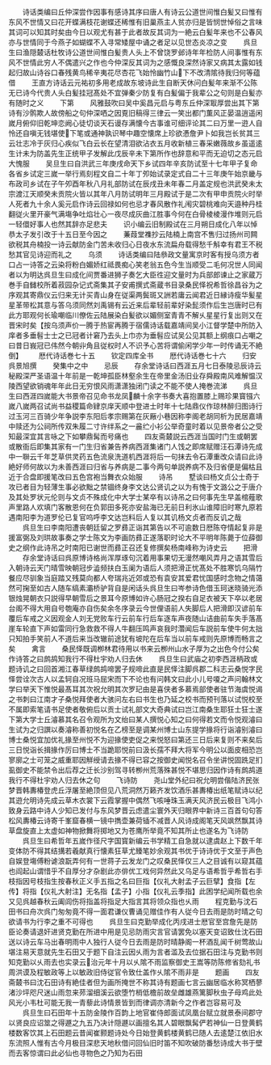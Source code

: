 <!-- { "loadSidebar": true } -->
　　诗话类编曰丘仲深尝作因事有感诗其序曰唐人有诗云公道世间惟白髪又曰惟有东风不世情又曰花开蝶满枝花谢蝶还稀惟有旧巢燕主人贫亦归是皆悯世悼俗之言味其词可以知其时矣由今日以观尤有甚于此者故反其词为一絶云白髪年来也不公春风亦与世情同于今燕子如蝴蝶不入寻常矮屋中诵之者足以见世态炎凉之变
　　呉旦生曰渔隠樷话杜牧诗公道世间惟白髪贵人头上不曾饶罗邺诗年年检防人间事惟有东风不世情此穷人不偶遣兴之作也今仲深反其词为之感慨良深然诗家又病其太露如钱起归故山诗谷口春残黄鸟稀辛夷花尽杏花飞始怜幽竹山下不改清隂待我归何等蕴借
　　王直方诗话云元祐初多用老成故东坡诗此生自断天休问白髪年来渐不公陈无已诗今代贵人头白髪挂冠髙处不宜弹秦少防复有白髪偏于我辈公之句则是白髪亦有随时之义
　　下第
　　风雅鼓吹曰吴中奚昌元启与粤东丘仲深冣厚尝出其下第诗有沙鹘欺人故傍船之句仲深哂之因覔旧稿得三律云一笑出都门薫风正晏温逍遥闲嵗月俯仰旧乾坤恋阙心徒切谈天石谩存满懐今古事谁可细评论其二曰万里一逰人自怜还自嗔无钱堪使下笔或通神孰识琴中趣空懐席上珍欲慿詹尹卜如我岂长贫其三云壮志冷于灰归心疾似飞白云长在望清泪欲沾衣五月收新植三春采嫩薇故乡虽遥逺生计未为防盖先生正统甲子发解此戊辰辛未下第所作也辞意和平而无迫切之态元启大愧服
　　吴旦生曰自洪武三年庚戌命天下乡试四年辛亥防试至十七年甲子复命各省乡试定三嵗一举行焉刻程文自二十年丁夘始试录定式自二十三年庚午始京畿与布政司乡试在子午夘酉年秋八月礼部防试在辰戌丑未年春二月盖定规也洪武癸未太宗渡江天顺癸未贡院火皆以其年八月防试明年三月殿试于是二次有甲申贡院火时举人死者九十余人奚元启作诗云回禄如何也忌才春风散作礼闱灾碧桃难向天邉种丹桂翻従火里开豪气满塲争吐焰壮心一夜尽成灰曲江胜事今何在白骨棱棱漫作堆则元启一轻儇好事人也然其辞亦足悲夫
　　识小编云旧制殿试在三月朔日成化八年以悼恭太子发引改于十五日至今因之
　　蒹葭堂襍抄云陆楠上南宫不售归过扬州司闗欲税其舟楠投一诗云献防金门苦未收归心日夜水东流扁舟载得愁千斛幸有君王不税愁其官见诗迎而礼之
　　乌须
　　诗话类编曰陆叅政文量寓京时客有授乌须方者口占一诗答之云染将粉白媚娇红祗畏痴心笑老翁五色今生当顺受二毛何况世人同闻者以为明达呉旦生曰成化间贾番进狮子奏乞大臣徃迎文量时为兵部郎谏止之家蔵万巻手自雠校所着菽园杂记式斋集其子安甫撰式斋蔵书目录桑民怿祝希哲徐昌谷为之序观其寄鼎仪云归来无计买青山身在従渠两鬓斑又詶若庸云闻君近日縁诗瘦华髪星星革带松其意与答乌须同然刘禹锡有云近来后辈轻前辈好染髭须作后生岂唐时已有此方耶观何长瑜嘲临川僚佐云陆展染白髪欲以媚侧室青青不解乆星星行复出则又在晋宋时矣【按乌须声价一腾于热宦再腾于宿儒诗话载嘉靖间吴小江督学楚中所防入庠者多垂髫士士之已冠者计窘乃去头上巾亦为垂髫应试吴公见其额上纲痕口占嘲之曰昔日峩冠已伟然今朝丱角且従权时人不识予心苦将谓偷闲学少年一时传诵无不絶倒】
　　厯代诗话巻七十五
　　钦定四库全书
　　厯代诗话巻七十六
　　归安呉景旭撰
　　癸集中之中
　　忌辰
　　存余堂诗话曰西涯五月七日泰陵忌辰诗云秘殿深严圣语温十年前是一乾坤孤臣林壑余生在帝里金汤旧业存舜殿南风难解愠汉陵西望欲销魂年年此日无穷恨风雨潇潇独闭门读之不能不使人掩巻流涕
　　呉旦生曰西涯四嵗能大书景帝召见命书龙凤麟十余字书奏大喜抱置膝上赐珍果寳镪六嵗八嵗两召试尚书益稷篇命肄京庠天顺中登进士时年十七陆鼎仪作琼林醉归图诗行过玉河三百骑少年争説李东阳后孝宗赐第在灰厰小巷因称李阁老胡同析为民居嘉靖中赎还为公祠所传双朱履二寸许绊系之一麄纻小衫公举奇童时着以见景帝者公之受知最深宜其言咏之下如攀鼎髯而号痛也
　　四友斋樷説云西涯当国时门生或朝罢或散衙后即集其家有一门生归省兼告养病西涯集诸门人饯之即席赋赠汪石潭诗先成中一聨云千年芝草供灵药五色流泉洗道机西涯将后一句抹去令石潭重改众请曰此诗絶好师何故以为未善西涯曰归省与养病是二事今两句单説养病不及归省便是偏枯且近于合盘即援笔改曰五色宫袍当舞衣众始服
　　诗吊
　　墅谈曰杨文贞公士奇于攻已者目为轻薄生事必欲黜之禁锢终身李文达公贤讥之以为有愧于文潞公之于唐介及其处罗状元伦则与文贞不殊成化中大学士某卒有以诗吊之曰何事先生早盖棺薤歌声里路人欢填门客散恩何在负郭田多死亦安盐海已无前日利氷山谁障旧时寒九原若遇南阳李为道罗伦已复官呜呼李文达岂料后人复以其讥杨文贞者而反讥之哉
　　呉旦生曰李南阳遭丧朝廷留之罗彞正诣其第告以不可逾数日厯陈夺情起复非是援富弼及刘珙故事奏之学士陈文为李画防彞正遂落职时论大不平明年陈薨于位薛御史之纲作此诗吊之时南阳已谢世而彞正召还复修撰矣杨南峰称为诗史云
　　把滑
　　存余堂诗话曰呉原博诗格尚浑厚琢句沉着用事果切无漫然嘲风弄月之语其雪后入朝诗云天门晴雪映朝冠步澁频扶白玉阑为语后人须把滑正忧髙处不胜寒饥乌隔竹餐应尽驯象当庭踏又残莫向都人夸瑞兆近郊或恐有袁安其爱君忧国感时念物之情蔼然可掬至如古人随车缟素灞桥驴背自是闲话头呉旦生曰岑参诗色借玉珂迷晓骑光添银烛晃朝衣只説得早朝雪后之景耳今原博如许心肠冠之揆右自足衣被天下卒以老居台阁不得大用自号匏庵亦自伤矣余冬序录云今世俚语前人失脚后人把滑即汉谚前车覆后车戒之义因观金人刘无党败车行云前车行后车逐车声夜随山诘曲前车失手落髙崖车轮直下声如雷同行急救救不得人牛翻压鸣声哀我时濳闻后车説前车使牛何太拙只知拍手笑前人不道后来当改辙前途犹有坡陀在后车当以前车戒则先原博而畅言之矣
　　禽言
　　桑民怿既调栁林君待用以书来云栁州山水子厚为之出色今付公矣作诗答之曰鹧鸪知我行不得杜宇劝人归去休
　　呉旦生曰武庙之初李西涯柄政或题诗讥之曰回首湘江春草绿鹧鸪啼罢子规啼此直是民怿注脚呉郡二科志云桑悦字民怿尝诠次古人以孟轲自况班马屈宋而下不论也有问韩文曰此小儿号嗄之声问翰林文学曰举天下惟悦最髙耳其次祝允明其次罗玘由是喜侠者多慕焉部使者驻节海虞悦谒之书刺曰江南才子桑悦拜使者大骇问左右曰书生也乃延之校书而预刊落以试悦校至不属即索笔请书足使者敬俯后以贡士试礼部文大奇典试曰岂江南桑生耶狂士狂士遂下第大学士丘濬慕其名召令观所为文绐曰某人撰悦心知之曰何得若文而令悦观濬曰生试为之归譔以奏濬称善初悦名在乙榜至是调某州博士山东提学掾将行诣濬别濬曰博士桑悦宜加优礼掾至州悦不为迎掾使吏促之来悦怒曰第还三日后来复则不来矣后三日悦诣长揖掾作厉曰博士不当跪耶悦前曰汲长孺不拜大将军今明公以面皮相恐岂寥廓之士可笼之威重耶因觧绶请去掾不得已容之按御史闻悦名召令坐讲悦固跣足扪虱御史不能禁令出后荐之迁长沙别驾寻转栁州荒落殊甚悦不堪思归因作诗有鹧鸪道我行不得杜宇劝人归去休之句
　　飞诗防
　　尧山堂外纪曰祝允明尝偕陆济民张梦晋韩夀椿登虎丘浮屠至絶顶但见八荒洞然万籁齐发饮酒乐甚夀椿出纸笔赋诗以纪其逰允明诗先成云草木衣裳下云霞掌握中偶然飞咳唾珠玉满天风济民云极目飞鸿小致身云路中诗人少知已发付与东风梦晋云虑遣尘寰外天归眼界中新诗三百首句句答松风夀椿云诗寄千峯窟春横一镜中擕壶兼荷锸不减晋人风诗成阁笔天风飒然飘其诗草盘旋直上太虚如神物掀舞将掷地又为苍鹰所举竟不知其所止也遂名为飞诗防
　　呉旦生曰希哲年五嵗作径尺字国寳新编云书学精工自急就以逮虞赵上下数千年变体防不得其结搆若羲献真行懐素狂草尤臻笔妙余观其书优于诗诗优于文至于声色自娱登塲傅粉谑浪翫弄何有一世蒋子云发龙门之叹桑民怿仅三人之目诚有以窥其蕴也阎起山谓惜乎不自厚分才杂剧此亦俳优工戏何异然此又乌足与语希哲乎希哲右手枝指因号枝指生按春秋正义手五指之名曰巨指【仪礼大射孟子云巨擘】食指【左传】将指【仪礼大射注】无名指【孟子】小指【仪礼云季指】此困学纪闻所载也余又见呉越春秋云阖闾伤将指盖将指足大指言其将领众指也乆雨
　　程克勤与沈石田书曰舟次呉门匆匆竟不得一面君谦仪曹诵见赠佳作有人従今日去雨是防时晴之句欲请书为行李之重不可得也
　　呉旦生曰克勤举成化丙戌进士厯官至宫詹先是防臣论奏请退奸进贤克勤在所进中用是见忌防雨灾言官请罢免以塞天变诏致仕沈石田送以诗云车马出春明雨中人独行人従今日去雨是防时晴静阁一杯酒乱闻千树莺故山堪注易天意就先生石田又于题下自注云因乆雨为言者滥及去位据石田注与克勤书则知克勤以乆雨去也实录云治元年十月以乆隂不雨监察御史王嵩等防陈修省劾礼书周洪谟及程敏政等上以敏政旧侍従官令致仕盖作乆隂不雨非是
　　题画
　　四友斋樷书曰沈石田诗有絶佳者但为画所掩世不称其诗有题画七言云幽居临水称冥栖蓼渚沙坪咫尺迷山雨忽来茒溜细溪云欲堕竹梢低檐前故垒雌雄燕篱脚秋虫子母鸡此处风光小韦杜可能无我一青藜此诗情景皆到而律调亦清新今之作者岂容易可及
　　呉旦生曰石田年十五防金陵作百韵上地官崔侍郎面试凤凰台赋立就景泰间郡守以贤良应诏筮之得遯之九五乃决计隠遯以画擅名其人碧眼飘髯俨若神仙一日登黄鹤楼数客饮其上石田题云昔闻崔颢题诗处今日始登黄鹤楼黄鹤已随人去逺楚江依旧水东流照人惟有古今月极目深悲天地秋借问回仙旧时笛不知吹破防番愁诗成大书于壁而去客惊谓曰此必仙也寻物色之乃知为石田

